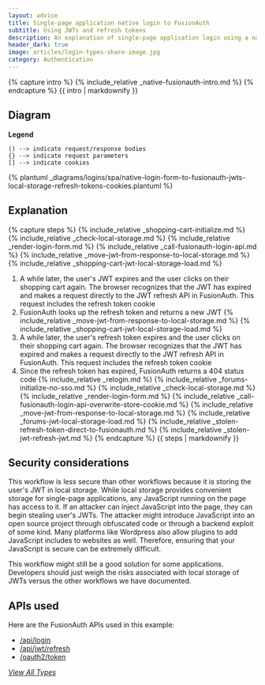 ```yaml
---
layout: advice
title: Single-page application native login to FusionAuth
subtitle: Using JWTs and refresh tokens
description: An explanation of single-page application login using a native login form that submits directly to FusionAuth and uses JWTs in local storage and refresh tokens in cookies
header_dark: true
image: articles/login-types-share-image.jpg
category: Authentication
---
```


{% capture intro %}
{% include_relative _native-fusionauth-intro.md %}
{% endcapture %}
{{ intro | markdownify }}

## Diagram

**Legend**

```text
() --> indicate request/response bodies
{} --> indicate request parameters
[] --> indicate cookies
```

{% plantuml _diagrams/logins/spa/native-login-form-to-fusionauth-jwts-local-storage-refresh-tokens-cookies.plantuml %}

## Explanation

{% capture steps %}
{% include_relative _shopping-cart-initialize.md %}
{% include_relative _check-local-storage.md %}
{% include_relative _render-login-form.md %}
{% include_relative _call-fusionauth-login-api.md %}
{% include_relative _move-jwt-from-response-to-local-storage.md %}
{% include_relative _shopping-cart-jwt-local-storage-load.md %}
1. A while later, the user's JWT expires and the user clicks on their shopping cart again. The browser recognizes that the JWT has expired and makes a request directly to the JWT refresh API in FusionAuth. This request includes the refresh token cookie
1. FusionAuth looks up the refresh token and returns a new JWT
{% include_relative _move-jwt-from-response-to-local-storage.md %}
{% include_relative _shopping-cart-jwt-local-storage-load.md %}
1. A while later, the user's refresh token expires and the user clicks on their shopping cart again. The browser recognizes that the JWT has expired and makes a request directly to the JWT refresh API in FusionAuth. This request includes the refresh token cookie
1. Since the refresh token has expired, FusionAuth returns a 404 status code
{% include_relative _relogin.md %}
{% include_relative _forums-initialize-no-sso.md %}
{% include_relative _check-local-storage.md %}
{% include_relative _render-login-form.md %}
{% include_relative _call-fusionauth-login-api-overwrite-store-cookie.md %}
{% include_relative _move-jwt-from-response-to-local-storage.md %}
{% include_relative _forums-jwt-local-storage-load.md %}
{% include_relative _stolen-refresh-token-direct-to-fusionauth.md %}
{% include_relative _stolen-jwt-refresh-jwt.md %}
{% endcapture %}
{{ steps | markdownify }}

## Security considerations

This workflow is less secure than other workflows because it is storing the user's JWT in local storage. While local storage provides convenient storage for single-page applications, any JavaScript running on the page has access to it. If an attacker can inject JavaScript into the page, they can begin stealing user's JWTs. The attacker might introduce JavaScript into an open source project through obfuscated code or through a backend exploit of some kind. Many platforms like Wordpress also allow plugins to add JavaScript includes to websites as well. Therefore, ensuring that your JavaScript is secure can be extremely difficult.

This workflow might still be a good solution for some applications. Developers should just weigh the risks associated with local storage of JWTs versus the other workflows we have documented.

## APIs used

Here are the FusionAuth APIs used in this example:

* [/api/login](/docs/v1/tech/apis/login#authenticate-a-user)
* [/api/jwt/refresh](/docs/v1/tech/apis/jwt#refresh-a-jwt)
* [/oauth2/token](/docs/v1/tech/oauth/endpoints#refresh-token-grant-request)

[_View All Types_](/articles/logins/types-of-logins-authentication-workflows)
